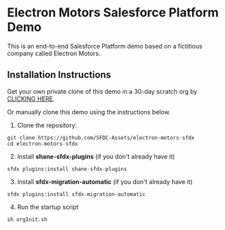 # Electron Motors Salesforce Platform Demo

This is an end-to-end Salesforce Platform demo based on a fictitious company called Electron Motors.

## Installation Instructions

Get your own private clone of this demo in a 30-day scratch org by [CLICKING HERE](https://hosted-scratch.herokuapp.com/launch?template=https://github.com/SFDC-Assets/electron-motors-sfdx).

Or manually clone this demo using the instructions below.

1. Clone the repository:

```
git clone https://github.com/SFDC-Assets/electron-motors-sfdx
cd electron-motors-sfdx
```

2. Install **shane-sfdx-plugins** (if you don't already have it)

  ```
  sfdx plugins:install shane-sfdx-plugins
  ```

3. Install **sfdx-migration-automatic** (if you don't already have it)

  ```
  sfdx plugins:install sfdx-migration-automatic
  ```


4. Run the startup script

  ```
  sh orgInit.sh
  ```